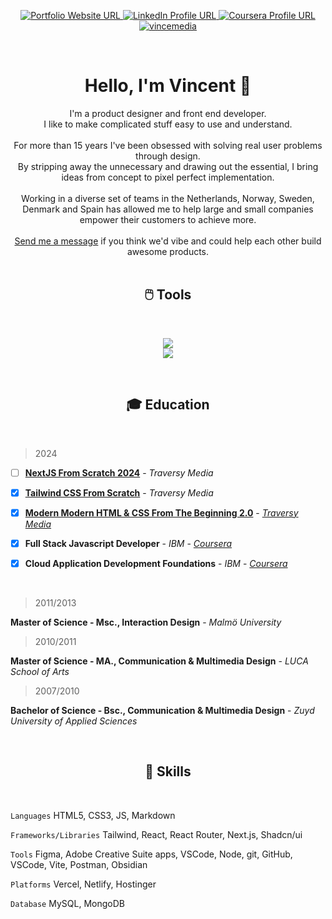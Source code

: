 <p align="center">
  <a href="https://vince.media/">
    <img src="https://img.shields.io/badge/Portfolio-255E63?style=for-the-badge&logo=About.me&logoColor=white" alt="Portfolio Website URL">
  </a>
  <a href="https://www.linkedin.com/in/vince-media/">
    <img src="https://img.shields.io/badge/LinkedIn-0077B5?style=for-the-badge&logo=linkedin&logoColor=white" alt="LinkedIn Profile URL" />
  </a>
  <a href="https://www.coursera.org/learner/vincemedia">
    <img src="https://img.shields.io/badge/Coursera-0056D2?style=for-the-badge&logo=Coursera&logoColor=white" alt="Coursera Profile URL" />
  </a>
  <a href="https://wakatime.com/@vincemedia" target="_blank">
	  <img src="https://wakatime.com/badge/user/4ef4bfc4-eb87-4842-b43d-ff1d8cc57e73.svg?style=for-the-badge" alt="vincemedia" />
  </a>
</p>
<br/>

<h1 align="center">Hello, I'm Vincent 👋 </h1> 

<p align="center">
I'm a product designer and front end developer.
<br/>I like to make complicated stuff easy to use and understand.	
	<br/>
<br/>For more than 15 years I've been obsessed with solving real user problems through design.
<br/>By stripping away the unnecessary and drawing out the essential,
	I bring ideas from concept to pixel perfect implementation. 
<br/><br/>
Working in a diverse set of teams in the Netherlands, Norway, Sweden, Denmark and Spain has allowed me to help large and small companies empower their customers to achieve more.
<br/><br/>
<a href="https://vince.media">Send me a message</a> if you think we'd vibe and could help each other build awesome products. 
<br/><br/>
</p>



<h2  align="center">🖱️ Tools</h2>
<br/>
<p align="center">
<img
	src="https://skillicons.dev/icons?i=figma,xd,ps,ai,vscode,html,css,js&theme=light" />
<br/>
<img
	src="https://skillicons.dev/icons?i=ts,nodejs,react,tailwind,nextjs,vercel,firebase,postman&theme=light" />
</p>
<br/>

<h2  align="center">🎓 Education</h2>
<br/>

>2024

- [ ] [**NextJS From Scratch 2024**](https://www.traversymedia.com/nextjs-from-scratch) - *Traversy Media*

- [x] [**Tailwind CSS From Scratch**](https://www.traversymedia.com/tailwind-css-course) - *Traversy Media*

- [x] [**Modern Modern HTML & CSS From The Beginning 2.0**](https://www.traversymedia.com/modern-html-css-from-the-beginning) - [*Traversy Media*](https://app.kajabi.com/certificates/0ebb91c9)  

- [x] **Full Stack Javascript Developer** - *IBM* - [*Coursera*](https://www.coursera.org/account/accomplishments/specialization/Q5W8CND4AFEJ)

- [x] **Cloud Application Development Foundations** - *IBM* - [*Coursera*](https://www.coursera.org/account/accomplishments/specialization/2VRH378HSFJF)  

<br/>

>2011/2013

**Master of Science - Msc., Interaction Design** - *Malmö University*  


>2010/2011

**Master of Science - MA., Communication & Multimedia Design** - *LUCA School of Arts*  


>2007/2010

**Bachelor of Science - Bsc., Communication & Multimedia Design** - *Zuyd University of Applied Sciences*  

<br/>

<h2  align="center">🔧 Skills</h2>
<br/>

```Languages```
HTML5, CSS3, JS, Markdown

```Frameworks/Libraries```
Tailwind, React, React Router, Next.js, Shadcn/ui

```Tools```
Figma, Adobe Creative Suite apps, VSCode, Node, git, GitHub, VSCode, Vite, Postman, Obsidian

```Platforms```
Vercel, Netlify, Hostinger

```Database```
MySQL, MongoDB
